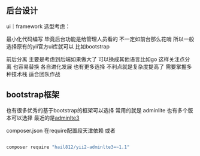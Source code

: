 
后台设计
----

ui｜framework 选型考虑：

最小化代码编写 毕竟后台功能是给管理人员看的 不一定如前台那么花哨
所以一般选择原有的yii官方ui库就可以 比如bootstrap

前后分离 主要是考虑到后端如果做大了 可以换成其他语言比如go 这样关注点分离 也容易替换 各自进化发展 也有更多选择
不利点就是复杂度提高了 需要掌握多种技术栈 适合团队作战


## bootstrap框架

也有很多优秀的基于bootstrap的框架可以选择 常用的就是
adminlite 也有多个版本可以选择 最近的是[adminlte3](https://adminlte.io/docs/3.2/implementations.html)


composer.json 在require配置段天津依赖 或者
~~~sh

composer require "hail812/yii2-adminlte3=~1.1"

~~~
